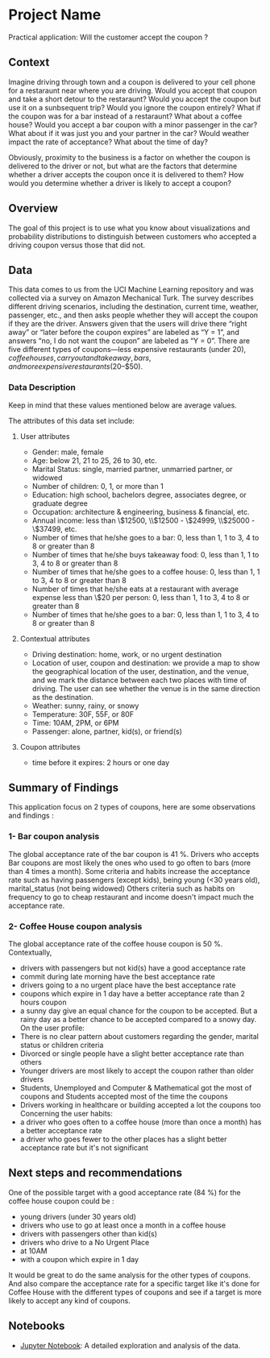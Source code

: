# Project Name

Practical application: Will the customer accept the coupon ?

## Context

Imagine driving through town and a coupon is delivered to your cell phone for a restaraunt near where you are driving. Would you accept that coupon and take a short detour to the restaraunt? Would you accept the coupon but use it on a sunbsequent trip? Would you ignore the coupon entirely? What if the coupon was for a bar instead of a restaraunt? What about a coffee house? Would you accept a bar coupon with a minor passenger in the car? What about if it was just you and your partner in the car? Would weather impact the rate of acceptance? What about the time of day?

Obviously, proximity to the business is a factor on whether the coupon is delivered to the driver or not, but what are the factors that determine whether a driver accepts the coupon once it is delivered to them? How would you determine whether a driver is likely to accept a coupon?

## Overview

The goal of this project is to use what you know about visualizations and probability distributions to distinguish between customers who accepted a driving coupon versus those that did not.

## Data

This data comes to us from the UCI Machine Learning repository and was collected via a survey on Amazon Mechanical Turk. The survey describes different driving scenarios, including the destination, current time, weather, passenger, etc., and then asks people whether they will accept the coupon if they are the driver. Answers given that the users will drive there “right away” or “later before the coupon expires” are labeled as “Y = 1”, and answers “no, I do not want the coupon” are labeled as “Y = 0”. There are five different types of coupons—less expensive restaurants (under $20), coffee houses, carry out and take away, bars, and more expensive restaurants ($20–$50).

### Data Description
Keep in mind that these values mentioned below are average values.

The attributes of this data set include:
1. User attributes
    -  Gender: male, female
    -  Age: below 21, 21 to 25, 26 to 30, etc.
    -  Marital Status: single, married partner, unmarried partner, or widowed
    -  Number of children: 0, 1, or more than 1
    -  Education: high school, bachelors degree, associates degree, or graduate degree
    -  Occupation: architecture & engineering, business & financial, etc.
    -  Annual income: less than \\$12500, \\$12500 - \\$24999, \\$25000 - \\$37499, etc.
    -  Number of times that he/she goes to a bar: 0, less than 1, 1 to 3, 4 to 8 or greater than 8
    -  Number of times that he/she buys takeaway food: 0, less than 1, 1 to 3, 4 to 8 or greater
    than 8
    -  Number of times that he/she goes to a coffee house: 0, less than 1, 1 to 3, 4 to 8 or
    greater than 8
    -  Number of times that he/she eats at a restaurant with average expense less than \\$20 per
    person: 0, less than 1, 1 to 3, 4 to 8 or greater than 8
    -  Number of times that he/she goes to a bar: 0, less than 1, 1 to 3, 4 to 8 or greater than 8
    

2. Contextual attributes
    - Driving destination: home, work, or no urgent destination
    - Location of user, coupon and destination: we provide a map to show the geographical
    location of the user, destination, and the venue, and we mark the distance between each
    two places with time of driving. The user can see whether the venue is in the same
    direction as the destination.
    - Weather: sunny, rainy, or snowy
    - Temperature: 30F, 55F, or 80F
    - Time: 10AM, 2PM, or 6PM
    - Passenger: alone, partner, kid(s), or friend(s)


3. Coupon attributes
    - time before it expires: 2 hours or one day

## Summary of Findings

This application focus on 2 types of coupons, here are some observations and findings : 
### 1- Bar coupon analysis
The global acceptance rate of the bar coupon is 41 %.
Drivers who accepts Bar coupons are most likely the ones who used to go often to bars (more than 4 times a month).
Some criteria and habits increase the acceptance rate such as having passengers (except kids), being young (<30 years old), marital_status (not being widowed)
Others criteria such as habits on frequency to go to cheap restaurant and income doesn't impact much the acceptance rate.

### 2- Coffee House coupon analysis
The global acceptance rate of the coffee house coupon is 50 %.
Contextually,
- drivers with passengers but not kid(s) have a good acceptance rate
- commit during late morning have the best acceptance rate
- drivers going to a no urgent place have the best acceptance rate
- coupons which expire in 1 day have a better acceptance rate than 2 hours coupon
- a sunny day give an equal chance for the coupon to be accepted. But a rainy day as a better chance to be accepted compared to a snowy day.
On the user profile:
- There is no clear pattern about customers regarding the gender, marital status or children criteria
- Divorced or single people have a slight better acceptance rate than others
- Younger drivers are most likely to accept the coupon rather than older drivers
- Students, Unemployed and Computer & Mathematical got the most of coupons and Students accepted most of the time the coupons
- Drivers working in healthcare or building accepted a lot the coupons too
Concerning the user habits:
- a driver who goes often to a coffee house (more than once a month) has a better acceptance rate
- a driver who goes fewer to the other places has a slight better acceptance rate but it's not significant

## Next steps and recommendations
One of the possible target with a good acceptance rate (84 %) for the coffee house coupon could be :
- young drivers (under 30 years old)
- drivers who use to go at least once a month in a coffee house
- drivers with passengers other than kid(s)
- drivers who drive to a No Urgent Place
- at 10AM
- with a coupon which expire in 1 day 

It would be great to do the same analysis for the other types of coupons.
And also compare the acceptance rate for a specific target like it's done for Coffee House with the different types of coupons and see if a target is more likely to accept any kind of coupons.

## Notebooks

- [Jupyter Notebook](./main_notebook.ipynb): A detailed exploration and analysis of the data.
